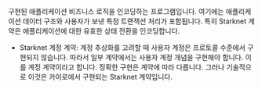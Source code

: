 구현된 애플리케이션 비즈니스 로직을 인코딩하는 프로그램입니다. 여기에는 애플리케이션 데이터 구조와 사용자가 보낸 특정 트랜잭션 처리가 포함됩니다. 특히 Starknet 계약은 애플리케이션에 대한 유효한 상태 전환을 인코딩합니다.

* Starknet 계정 계약: 계정 추상화를 고려할 때 사용자 계정은 프로토콜 수준에서 구현되지 않습니다. 따라서 일부 계약에서는 사용자 계정 개념을 구현해야 합니다. 이를 계정 계약이라고 합니다. 정확한 구현은 계약에 따라 다릅니다. 그러나 기술적으로 이것은 카이로에서 구현되는 Starknet 계약입니다.